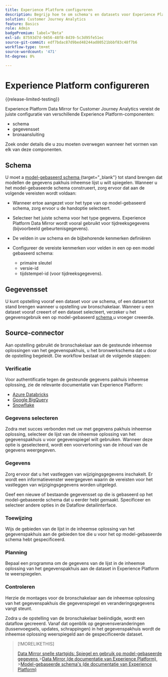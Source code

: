 ```yaml
---
title: Experience Platform configureren
description: Begrijp hoe te om schema's en datasets voor Experience Platform Data Mirror voor Customer Journey Analytics te vormen
solution: Customer Journey Analytics
feature: Basics
role: Admin
badgePremium: label="Beta"
exl-id: 87593d7d-9456-48f8-8d39-5c3d95fe51ec
source-git-commit: edf7bdac87d9bed48244ad80521bbbf83c48f7b6
workflow-type: tm+mt
source-wordcount: '471'
ht-degree: 0%

---
```


# Experience Platform configureren

{{release-limited-testing}}

Experience Platform Data Mirror for Customer Journey Analytics vereist de juiste configuratie van verschillende Experience Platform-componenten:

* schema
* gegevensset
* bronaansluiting

Zoek onder details die u zou moeten overwegen wanneer het vormen van elk van deze componenten.

## Schema

U moet a [ model-gebaseerd schema ](https://experienceleague.adobe.com/nl/docs/experience-platform/xdm/schema/model-based){target="_blank"} tot stand brengen dat modellen de gegevens pakhuis inheemse lijst u wilt spiegelen. Wanneer u het model-gebaseerde schema construeert, zorg ervoor dat aan de volgende vereisten wordt voldaan:

* Wanneer ertoe aangezet voor het type van op model-gebaseerd schema, zorg ervoor u de handoptie selecteert.
* Selecteer het juiste schema voor het type gegevens. Experience Platform Data Mirror wordt vooral gebruikt voor tijdreeksgegevens (bijvoorbeeld gebeurtenisgegevens).

* De velden in uw schema en de bijbehorende kenmerken definiëren
* Configureer de vereiste kenmerken voor velden in een op een model gebaseerd schema:

   * primaire sleutel
   * versie-id
   * tijdstempel-id (voor tijdreeksgegevens).

## Gegevensset

U kunt opstelling vooraf een dataset voor uw schema, of een dataset tot stand brengen wanneer u opstelling uw bronschakelaar.
Wanneer u een dataset vooraf creeert of een dataset selecteert, verzeker u het gegevensgebruik een op model-gebaseerd [ schema ](#schema) u vroeger creeerde.


## Source-connector

Aan opstelling gebruikt de bronschakelaar aan de gesteunde inheemse oplossingen van het gegevenspakhuis, u het bronwerkschema dat u door de opstelling begeleidt. Die workflow bestaat uit de volgende stappen:

### Verificatie

Voor authentificatie tegen de gesteunde gegevens pakhuis inheemse oplossing, zie de relevante documentatie van Experience Platform:

* [ Azure Databricks ](https://experienceleague.adobe.com/nl/docs/experience-platform/sources/connectors/databases/databricks)
* [ Google BigQuery ](https://experienceleague.adobe.com/nl/docs/experience-platform/sources/connectors/databases/bigquery)
* [ Snowflake ](https://experienceleague.adobe.com/nl/docs/experience-platform/sources/connectors/databases/snowflake)


### Gegevens selecteren

Zodra met succes verbonden met uw met gegevens pakhuis inheemse oplossing, selecteer de lijst van de inheemse oplossing van het gegevenspakhuis u voor gegevenspiegel wilt gebruiken. Wanneer deze optie is geselecteerd, wordt een voorvertoning van de inhoud van de gegevens weergegeven.


### Gegevens

Zorg ervoor dat u het vastleggen van wijzigingsgegevens inschakelt. Er wordt een informatievenster weergegeven waarin de vereisten voor het vastleggen van wijzigingsgegevens worden uitgelegd.

Geef een nieuwe of bestaande gegevensset op die is gebaseerd op het model-gebaseerde schema dat u eerder hebt gemaakt. Specificeer en selecteer andere opties in de Dataflow detailinterface.


### Toewijzing

Wijs de gebieden van de lijst in de inheemse oplossing van het gegevenspakhuis aan de gebieden toe die u voor het op model-gebaseerde schema hebt gespecificeerd.


### Planning

Bepaal een programma om de gegevens van de lijst in de inheemse oplossing van het gegevenspakhuis aan de dataset in Experience Platform te weerspiegelen.


### Controleren

Herzie de montages voor de bronschakelaar aan de inheemse oplossing van het gegevenspakhuis die gegevenspiegel en veranderingsgegevens vangt steunt.


Zodra u de opstelling van de bronschakelaar beëindigde, wordt een dataflow gecreeerd. Vanaf dat ogenblik op gegevensveranderingen (tussenvoegsels, updates, schrappingen) in het gegevenspakhuis wordt de inheemse oplossing weerspiegeld aan de gespecificeerde dataset.


>[!MORELIKETHIS]
>
>[ Data Mirror snelle startgids: Spiegel en gebruik op model-gebaseerde gegevens ](model-based.md)
>&#x200B;>[Data Mirror (de documentatie van Experience Platform) ](https://experienceleague.adobe.com/nl/docs/experience-platform/xdm/data-mirror/overview)
>&#x200B;>[Model-gebaseerde schema&#39;s (de documentatie van Experience Platform) ](https://experienceleague.adobe.com/nl/docs/experience-platform/xdm/schema/model-based)
